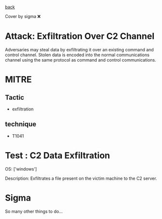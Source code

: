 [back](../index.md)

Cover by sigma :x: 

# Attack: Exfiltration Over C2 Channel

 Adversaries may steal data by exfiltrating it over an existing command and control channel. Stolen data is encoded into the normal communications channel using the same protocol as command and control communications.

# MITRE
## Tactic
  - exfiltration

## technique
  - T1041

# Test : C2 Data Exfiltration

OS: ['windows']

Description: Exfiltrates a file present on the victim machine to the C2 server.


# Sigma

 So many other things to do...